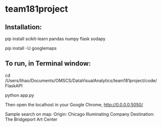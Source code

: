 # team181project
## Installation:

pip install scikit-learn pandas numpy flask sodapy

pip install -U googlemaps

## To run, in Terminal window:

cd /Users/lihao/Documents/OMSCS/DataVisualAnalytics/team181project/code/FlaskAPI

python app.py

Then open the localhost in your Google Chrome, http://0.0.0.0:5050/

Sample search on map:
Origin: Chicago Illuminating Company
Destination: The Bridgeport Art Center